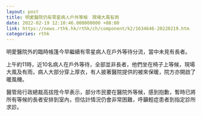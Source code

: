 ```yaml
---
layout: post
title: 明愛醫院仍有零星病人戶外等候　現場大風有雨
date: 2022-02-19 12:10:46.000000000 +08:00
link: https://news.rthk.hk/rthk/ch/component/k2/1634646-20220219.htm
categories: rthk
---
```


明愛醫院外的臨時帳篷今早繼續有零星病人在戶外等待分流，當中未見有長者。

上午約11時，近10名病人在戶外等待，全部並非長者，他們坐在椅子上等候，現場大風及有雨，病人大部分穿上厚衣，有人披著醫院提供的被來保暖，院方亦開啟了暖風機。

醫管局行政總裁高拔陞今早表示，部分市民要在醫院外等候，感到抱歉，暫時已將所有等候的長者安排到室內，但估計情況仍會非常困難，呼籲輕症患者到指定診所求診。
